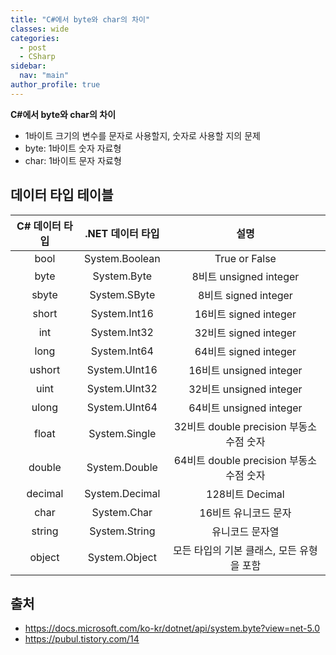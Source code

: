 ```yaml
---
title: "C#에서 byte와 char의 차이"
classes: wide
categories: 
  - post
  - CSharp
sidebar:
  nav: "main"
author_profile: true
---
```

  
**C#에서 byte와 char의 차이**  
* 1바이트 크기의 변수를 문자로 사용할지, 숫자로 사용할 지의 문제
* byte: 1바이트 숫자 자료형
* char: 1바이트 문자 자료형

## 데이터 타입 테이블

|C# 데이터 타입|.NET 데이터 타입|설명|
|:---:|:---:|:---:|
|bool|System.Boolean|True or False|
|byte|System.Byte|8비트 unsigned integer|
|sbyte|System.SByte|8비트 signed integer|
|short|System.Int16|16비트 signed integer|
|int|System.Int32|32비트 signed integer|
|long|System.Int64|64비트 signed integer|
|ushort|System.UInt16|16비트 unsigned integer|
|uint|System.UInt32|32비트 unsigned integer|
|ulong|System.UInt64|64비트 unsigned integer|
|float|System.Single|32비트 double precision 부동소수점 숫자|
|double|System.Double|64비트 double precision 부동소수점 숫자|
|decimal|System.Decimal|128비트 Decimal|
|char|System.Char|16비트 유니코드 문자|
|string|System.String|유니코드 문자열|
|object|System.Object|모든 타입의 기본 클래스, 모든 유형을 포함|

## 출처
* <https://docs.microsoft.com/ko-kr/dotnet/api/system.byte?view=net-5.0>
* <https://pubul.tistory.com/14>
